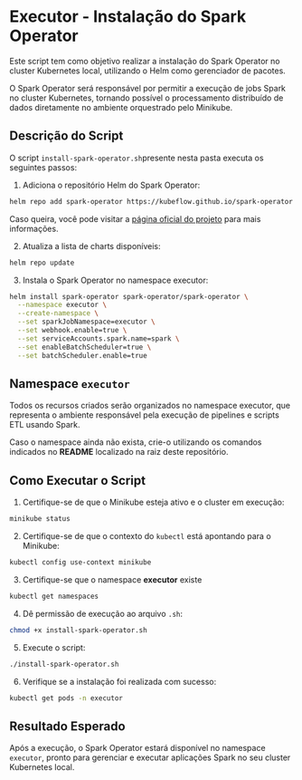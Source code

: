 # Executor - Instalação do Spark Operator

Este script tem como objetivo realizar a instalação do Spark Operator no cluster Kubernetes local, utilizando o Helm como gerenciador de pacotes.

O Spark Operator será responsável por permitir a execução de jobs Spark no cluster Kubernetes, tornando possível o processamento distribuído de dados diretamente no ambiente orquestrado pelo Minikube.

## Descrição do Script

O script `install-spark-operator.sh`presente nesta pasta executa os seguintes passos:

1. Adiciona o repositório Helm do Spark Operator:
```bash
helm repo add spark-operator https://kubeflow.github.io/spark-operator
```
Caso queira, você pode visitar a [página oficial do projeto](https://kubeflow.github.io/spark-operator) para mais informações.

2. Atualiza a lista de charts disponíveis:
```bash
helm repo update
```

3. Instala o Spark Operator no namespace executor:
```bash
helm install spark-operator spark-operator/spark-operator \
  --namespace executor \
  --create-namespace \
  --set sparkJobNamespace=executor \
  --set webhook.enable=true \
  --set serviceAccounts.spark.name=spark \
  --set enableBatchScheduler=true \
  --set batchScheduler.enable=true
```

## Namespace `executor`
Todos os recursos criados serão organizados no namespace executor, que representa o ambiente responsável pela execução de pipelines e scripts ETL usando Spark.

Caso o namespace ainda não exista, crie-o utilizando os comandos indicados no **README** localizado na raiz deste repositório.

## Como Executar o Script

1. Certifique-se de que o Minikube esteja ativo e o cluster em execução:
```bash
minikube status
```

2. Certifique-se de que o contexto do `kubectl` está apontando para o Minikube:
```bash
kubectl config use-context minikube
```

3. Certifique-se que o namespace **executor** existe
```bash
kubectl get namespaces
```

4. Dê permissão de execução ao arquivo `.sh`:
```bash
chmod +x install-spark-operator.sh        
```

5. Execute o script:
```bash
./install-spark-operator.sh
```

6. Verifique se a instalação foi realizada com sucesso:
```bash
kubectl get pods -n executor
```

## Resultado Esperado
Após a execução, o Spark Operator estará disponível no namespace `executor`, pronto para gerenciar e executar aplicações Spark no seu cluster Kubernetes local.